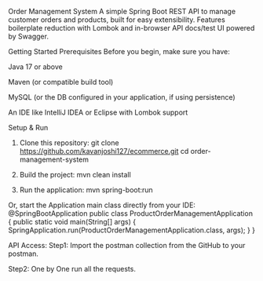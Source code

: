 Order Management System
A simple Spring Boot REST API to manage customer orders and products, built for easy extensibility. Features boilerplate reduction with Lombok and in-browser API docs/test UI powered by Swagger.

Getting Started
Prerequisites
Before you begin, make sure you have:

Java 17 or above

Maven (or compatible build tool)

MySQL (or the DB configured in your application, if using persistence)

An IDE like IntelliJ IDEA or Eclipse with Lombok support

Setup & Run
1. Clone this repository:
git clone https://github.com/kavanjoshi127/ecommerce.git
cd order-management-system

2. Build the project:
mvn clean install

3. Run the application:
mvn spring-boot:run

Or, start the Application main class directly from your IDE:
@SpringBootApplication
public class ProductOrderManagementApplication {
    public static void main(String[] args) {
        SpringApplication.run(ProductOrderManagementApplication.class, args);
    }
}


API Access: 
Step1: Import the postman collection from the GitHub to your postman.

Step2: One by One run all the requests.
